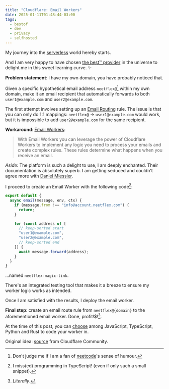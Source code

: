 ```yaml
---
title: "Cloudflare: Email Workers"
date: 2025-01-11T01:48:44-03:00
tags:
  - bestof
  - dev
  - privacy
  - selfhosted
---
```


My journey into the
[serverless](https://en.wikipedia.org/wiki/Serverless_computing) world hereby
starts.

And I am very happy to have chosen [the best™
provider](https://www.cloudflare.com/) in the universe to delight me in this
sweet learning curve. ✨

**Problem statement**: I have my own domain, you have probably noticed that.

Given a specific hypothetical email address `neetflex@`[^1] within my own
domain, make it an email recipient that automatically forwards to both
`user1@example.com` and `user2@example.com`.

The first attempt involves setting up an [Email
Routing](https://developers.cloudflare.com/email-routing/) rule. The issue is
that you can only do 1:1 mappings: `neetflex@` -> `user1@example.com`
would work, but it is impossible to add `user2@example.com` for the same
recipient.

**Workaround**: [Email Workers](https://developers.cloudflare.com/email-routing/email-workers/):

> With Email Workers you can leverage the power of Cloudflare Workers to
> implement any logic you need to process your emails and create complex rules.
> These rules determine what happens when you receive an email.

_Aside_: The platform is such a delight to use, I am deeply enchanted. Their
documentation is absolutely superb. I am getting seduced and couldn't agree more
with [Daniel
Miessler](https://danielmiessler.com/blog/google-has-opened-the-door-to-cloudflare).

I proceed to create an Email Worker with the following code[^2]:

```ts
export default {
  async email(message, env, ctx) {
    if (message.from !== "info@account.neetflex.com") {
      return;
    }

    for (const address of [
      // keep-sorted start
      "user1@example.com",
      "user2@example.com",
      // keep-sorted end
    ]) {
      await message.forward(address);
    }
  }
}
```

...named `neetflex-magic-link`.

There's an integrated testing tool that makes it a breeze to ensure my worker
logic works as intended.

Once I am satisfied with the results, I deploy the email worker.

**Final step**: create an email route rule from `neetflex@{domain}` to the
aforementioned email worker. Done, profit!$![^3].


At the time of this post, you can
[choose](https://developers.cloudflare.com/workers/languages/) among JavaScript,
TypeScript, Python and Rust to code your worker in.

Original idea:
[source](https://community.cloudflare.com/t/routing-an-email-to-more-than-one-address-from-the-same-user/437169/2)
from Cloudflare Community.


[^1]: Don't judge me if I am a fan of [neetcode](https://neetcode.io/)'s sense
    of humour.

[^2]: I miss(ed) programming in TypeScript! (even if only such a small snippet).

[^3]: _Literally_.
